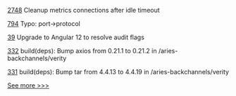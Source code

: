 
[2748](https://github.com/hyperledger/besu/pull/2748) Cleanup metrics connections after idle timeout

[794](https://github.com/hyperledger/besu-docs/pull/794) Typo: port->protocol

[39](https://github.com/hyperledger/aries-acapy-controllers/pull/39) Upgrade to Angular 12 to resolve audit flags

[332](https://github.com/hyperledger/aries-agent-test-harness/pull/332) build(deps): Bump axios from 0.21.1 to 0.21.2 in /aries-backchannels/verity

[331](https://github.com/hyperledger/aries-agent-test-harness/pull/331) build(deps): Bump tar from 4.4.13 to 4.4.19 in /aries-backchannels/verity


[See more >>>](https://start-here.hyperledger.org/pull-requests)

